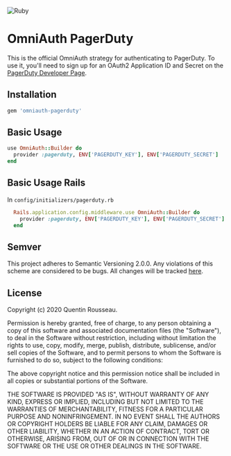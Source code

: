 ![Ruby](https://github.com/kwent/omniauth-pagerduty/workflows/Ruby/badge.svg?branch=master)

# OmniAuth PagerDuty

This is the official OmniAuth strategy for authenticating to PagerDuty. To
use it, you'll need to sign up for an OAuth2 Application ID and Secret
on the [PagerDuty Developer Page](https://developer.pagerduty.com/sign-up/).

## Installation

```ruby
gem 'omniauth-pagerduty'
```

## Basic Usage

```ruby
use OmniAuth::Builder do
  provider :pagerduty, ENV['PAGERDUTY_KEY'], ENV['PAGERDUTY_SECRET']
end
```

## Basic Usage Rails

In `config/initializers/pagerduty.rb`

```ruby
  Rails.application.config.middleware.use OmniAuth::Builder do
    provider :pagerduty, ENV['PAGERDUTY_KEY'], ENV['PAGERDUTY_SECRET']
  end
```

## Semver

This project adheres to Semantic Versioning 2.0.0. Any violations of this scheme are considered to be bugs.
All changes will be tracked [here](https://github.com/kwent/omniauth-pagerduty/releases).

## License

Copyright (c) 2020 Quentin Rousseau.

Permission is hereby granted, free of charge, to any person obtaining a copy of this software and associated documentation files (the "Software"), to deal in the Software without restriction, including without limitation the rights to use, copy, modify, merge, publish, distribute, sublicense, and/or sell copies of the Software, and to permit persons to whom the Software is furnished to do so, subject to the following conditions:

The above copyright notice and this permission notice shall be included in all copies or substantial portions of the Software.

THE SOFTWARE IS PROVIDED "AS IS", WITHOUT WARRANTY OF ANY KIND, EXPRESS OR IMPLIED, INCLUDING BUT NOT LIMITED TO THE WARRANTIES OF MERCHANTABILITY, FITNESS FOR A PARTICULAR PURPOSE AND NONINFRINGEMENT. IN NO EVENT SHALL THE AUTHORS OR COPYRIGHT HOLDERS BE LIABLE FOR ANY CLAIM, DAMAGES OR OTHER LIABILITY, WHETHER IN AN ACTION OF CONTRACT, TORT OR OTHERWISE, ARISING FROM, OUT OF OR IN CONNECTION WITH THE SOFTWARE OR THE USE OR OTHER DEALINGS IN THE SOFTWARE.
